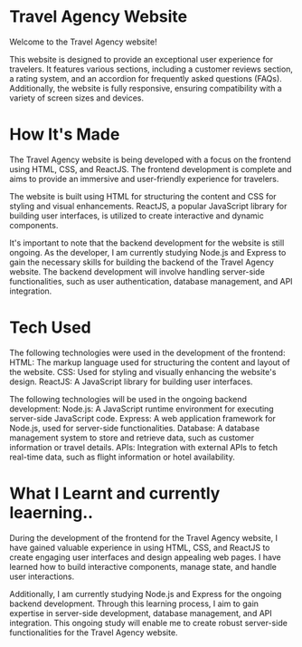# Travel Agency Website

Welcome to the Travel Agency website!

This website is designed to provide an exceptional user experience for travelers. It features various sections, including a customer reviews section, a rating system, and an accordion for frequently asked questions (FAQs). Additionally, the website is fully responsive, ensuring compatibility with a variety of screen sizes and devices.

# How It's Made

The Travel Agency website is being developed with a focus on the frontend using HTML, CSS, and ReactJS. The frontend development is complete and aims to provide an immersive and user-friendly experience for travelers.

The website is built using HTML for structuring the content and CSS for styling and visual enhancements. ReactJS, a popular JavaScript library for building user interfaces, is utilized to create interactive and dynamic components.

It's important to note that the backend development for the website is still ongoing. As the developer, I am currently studying Node.js and Express to gain the necessary skills for building the backend of the Travel Agency website. The backend development will involve handling server-side functionalities, such as user authentication, database management, and API integration.

# Tech Used

The following technologies were used in the development of the frontend: HTML: The markup language used for structuring the content and layout of the website. CSS: Used for styling and visually enhancing the website's design. ReactJS: A JavaScript library for building user interfaces.

The following technologies will be used in the ongoing backend development: Node.js: A JavaScript runtime environment for executing server-side JavaScript code. Express: A web application framework for Node.js, used for server-side functionalities. Database: A database management system to store and retrieve data, such as customer information or travel details. APIs: Integration with external APIs to fetch real-time data, such as flight information or hotel availability.

# What I Learnt and currently leaerning..

During the development of the frontend for the Travel Agency website, I have gained valuable experience in using HTML, CSS, and ReactJS to create engaging user interfaces and design appealing web pages. I have learned how to build interactive components, manage state, and handle user interactions.

Additionally, I am currently studying Node.js and Express for the ongoing backend development. Through this learning process, I aim to gain expertise in server-side development, database management, and API integration. This ongoing study will enable me to create robust server-side functionalities for the Travel Agency website.
